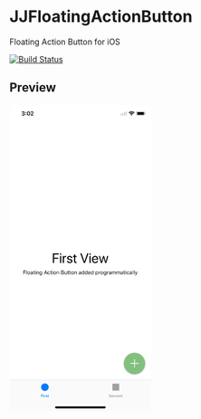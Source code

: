 # JJFloatingActionButton
Floating Action Button for iOS

[![Build Status](https://travis-ci.org/jjochen/JJFloatingActionButton.svg?branch=master)](https://travis-ci.org/jjochen/JJFloatingActionButton)


## Preview
<img src="./Images/JJFloatingActionButton.gif" width='250' alt="Preview">
